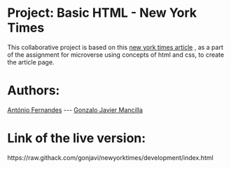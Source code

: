 <h1><b>Project: Basic HTML - New York Times</b></h1>
This collaborative project is based on this <a href="https://www.nytimes.com/2014/03/18/science/space/detection-of-waves-in-space-buttresses-landmark-theory-of-big-bang.html?_r=0">new york times article</a> , as a part of the assignment for microverse using concepts of html and css, to create the article page.


<h1><b> Authors:</b></h1>
<a href="https://github.com/trox115">António Fernandes</a> ---
<a href="https://github.com/gonjavi/">Gonzalo Javier Mancilla</a>

<h1>Link of the live version:</h1>https://raw.githack.com/gonjavi/newyorktimes/development/index.html
